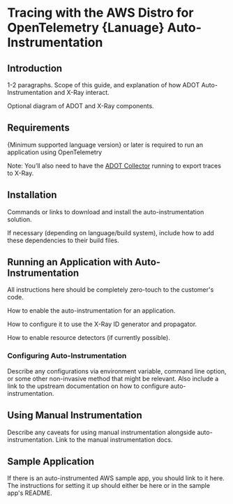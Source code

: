 <!-- This piece of documentation should exist only for ADOT SDKs that support some form of auto-instrumentation. It outlines how to use automatic instrumentation for tracing. The documentation that ends up on aws-otel.github.io should match this structure -->

# Tracing with the AWS Distro for OpenTelemetry {Lanuage} Auto-Instrumentation

## Introduction

1-2 paragraphs. Scope of this guide, and explanation of how ADOT Auto-Instrumentation and X-Ray interact.

Optional diagram of ADOT and X-Ray components.

## Requirements

{Minimum supported language version} or later is required to run an application using OpenTelemetry

Note: You’ll also need to have the [ADOT Collector](https://aws-otel.github.io/docs/getting-started/collector) running to export traces to X-Ray.

## Installation

Commands or links to download and install the auto-instrumentation solution.

If necessary (depending on language/build system), include how to add these dependencies to their build files.

## Running an Application with Auto-Instrumentation

All instructions here should be completely zero-touch to the customer's code.

How to enable the auto-instrumentation for an application.

How to configure it to use the X-Ray ID generator and propagator.

How to enable resource detectors (if currently possible).

### Configuring Auto-Instrumentation

Describe any configurations via environment variable, command line option, or some other non-invasive method that might be relevant. Also include a link to the upstream documentation on how to configure auto-instrumentation.

## Using Manual Instrumentation

Describe any caveats for using manual instrumentation alongside auto-instrumentation. Link to the manual instrumentation docs.

## Sample Application

If there is an auto-instrumented AWS sample app, you should link to it here. The instructions for setting it up should either be here or in the sample app's README.
